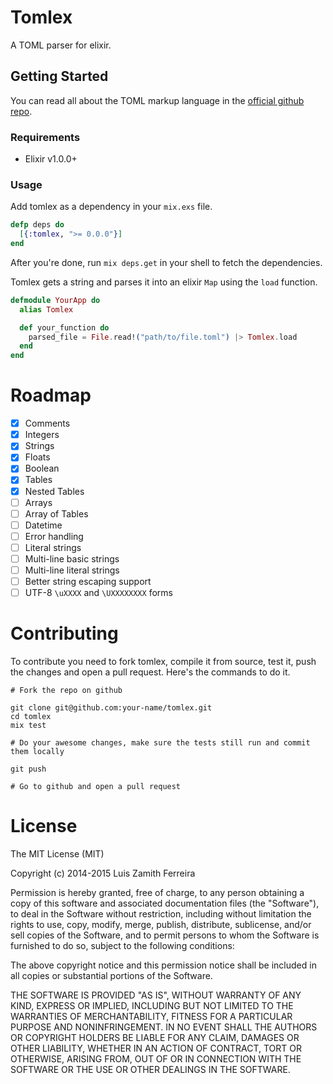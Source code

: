 # Tomlex

A TOML parser for elixir.

## Getting Started

You can read all about the TOML markup language in the [official github repo](https://github.com/toml-lang/toml).

### Requirements

* Elixir v1.0.0+

### Usage

Add tomlex as a dependency in your `mix.exs` file.

``` elixir
defp deps do
  [{:tomlex, ">= 0.0.0"}]
end
```

After you're done, run `mix deps.get` in your shell to fetch the dependencies.

Tomlex gets a string and parses it into an elixir `Map` using the `load`
function.

``` elixir
defmodule YourApp do
  alias Tomlex

  def your_function do
    parsed_file = File.read!("path/to/file.toml") |> Tomlex.load
  end
end
```

# Roadmap

- [X] Comments
- [X] Integers
- [X] Strings
- [X] Floats
- [X] Boolean
- [X] Tables
- [X] Nested Tables
- [ ] Arrays
- [ ] Array of Tables
- [ ] Datetime
- [ ] Error handling
- [ ] Literal strings
- [ ] Multi-line basic strings
- [ ] Multi-line literal strings
- [ ] Better string escaping support
- [ ] UTF-8 `\uXXXX` and `\UXXXXXXXX` forms

# Contributing

To contribute you need to fork tomlex, compile it from source, test it, push the
changes and open a pull request. Here's the commands to do it.

```
# Fork the repo on github

git clone git@github.com:your-name/tomlex.git
cd tomlex
mix test

# Do your awesome changes, make sure the tests still run and commit them locally

git push

# Go to github and open a pull request
```

# License

The MIT License (MIT)

Copyright (c) 2014-2015 Luis Zamith Ferreira

Permission is hereby granted, free of charge, to any person obtaining a copy
of this software and associated documentation files (the "Software"), to deal
in the Software without restriction, including without limitation the rights
to use, copy, modify, merge, publish, distribute, sublicense, and/or sell
copies of the Software, and to permit persons to whom the Software is
furnished to do so, subject to the following conditions:

The above copyright notice and this permission notice shall be included in
all copies or substantial portions of the Software.

THE SOFTWARE IS PROVIDED "AS IS", WITHOUT WARRANTY OF ANY KIND, EXPRESS OR
IMPLIED, INCLUDING BUT NOT LIMITED TO THE WARRANTIES OF MERCHANTABILITY,
FITNESS FOR A PARTICULAR PURPOSE AND NONINFRINGEMENT. IN NO EVENT SHALL THE
AUTHORS OR COPYRIGHT HOLDERS BE LIABLE FOR ANY CLAIM, DAMAGES OR OTHER
LIABILITY, WHETHER IN AN ACTION OF CONTRACT, TORT OR OTHERWISE, ARISING FROM,
OUT OF OR IN CONNECTION WITH THE SOFTWARE OR THE USE OR OTHER DEALINGS IN
THE SOFTWARE.
